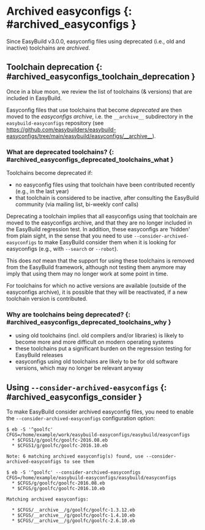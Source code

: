 # Archived easyconfigs {: #archived_easyconfigs }

Since EasyBuild v3.0.0, easyconfig files using deprecated (i.e., old and
inactive) toolchains are *archived*.

## Toolchain deprecation {: #archived_easyconfigs_toolchain_deprecation }

Once in a blue moon, we review the list of toolchains (& versions) that
are included in EasyBuild.

Easyconfig files that use toolchains that become *deprecated* are then
moved to the *easyconfigs archive*, i.e. the `__archive__` subdirectory
in the `easybuild-easyconfigs` repository (see
<https://github.com/easybuilders/easybuild-easyconfigs/tree/main/easybuild/easyconfigs/__archive__>).

### What are deprecated toolchains? {: #archived_easyconfigs_deprecated_toolchains_what }

Toolchains become deprecated if:

- no easyconfig files using that toolchain have been contributed
  recently (e.g., in the last year)
- that toolchain is considered to be inactive, after consulting the
  EasyBuild community (via mailing list, bi-weekly conf calls)

Deprecating a toolchain implies that all easyconfigs using that
toolchain are moved to the easyconfigs archive, and that they are no
longer included in the EasyBuild regression test. In addition, these
easyconfigs are 'hidden' from plain sight, in the sense that you need to
use `--consider-archived-easyconfigs` to make EasyBuild consider them
when it is looking for easyconfigs (e.g., with `--search` or
`--robot`).

This does *not* mean that the support for using these toolchains is
removed from the EasyBuild framework, although not testing them anymore
may imply that using them may no longer work at some point in time.

For toolchains for which no active versions are available (outside of
the easyconfigs archive), it is possible that they will be reactivated,
if a new toolchain version is contributed.

### Why are toolchains being deprecated? {: #archived_easyconfigs_deprecated_toolchains_why }

- using old toolchains (incl. old compilers and/or libraries) is
  likely to become more and more difficult on modern operating systems
- these toolchains put a significant burden on the regression testing
  for EasyBuild releases
- easyconfigs using old toolchains are likely to be for old software
  versions, which may no longer be relevant anyway

## Using `--consider-archived-easyconfigs` {: #archived_easyconfigs_consider }

To make EasyBuild consider archived easyconfig files, you need to enable
the `--consider-archived-easyconfigs` configuration option:

``` console
$ eb -S '^goolfc'
CFGS=/home/example/work/easybuild-easyconfigs/easybuild/easyconfigs
  * $CFGS1/g/goolfc/goolfc-2016.08.eb
  * $CFGS1/g/goolfc/goolfc-2016.10.eb

Note: 6 matching archived easyconfig(s) found, use --consider-archived-easyconfigs to see them
```

``` console
$ eb -S '^goolfc' --consider-archived-easyconfigs
CFGS=/home/example/easybuild-easyconfigs/easybuild/easyconfigs
  * $CFGS/g/goolfc/goolfc-2016.08.eb
  * $CFGS/g/goolfc/goolfc-2016.10.eb

Matching archived easyconfigs:

  * $CFGS/__archive__/g/goolfc/goolfc-1.3.12.eb
  * $CFGS/__archive__/g/goolfc/goolfc-1.4.10.eb
  * $CFGS/__archive__/g/goolfc/goolfc-2.6.10.eb
```

